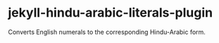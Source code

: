 jekyll-hindu-arabic-literals-plugin
===================================

Converts English numerals to the corresponding Hindu-Arabic form.
